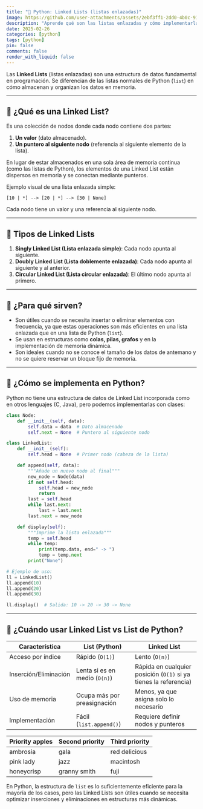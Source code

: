 ```yaml
---
title: "🐍 Python: Linked Lists (listas enlazadas)"
image: https://github.com/user-attachments/assets/2ebf3ff1-2dd0-4b0c-9142-69bd6d5b91c0
description: "Aprende qué son las listas enlazadas y cómo implementarlas en Python. Tutorial paso a paso para crear nodos, insertar elementos al inicio y al final, y recorrer la lista de forma sencilla."
date: 2025-02-26
categories: [python]
tags: [python]
pin: false
comments: false
render_with_liquid: false
---
```


Las **Linked Lists** (listas enlazadas) son una estructura de datos fundamental en programación. Se diferencian de las listas normales de Python (`list`) en cómo almacenan y organizan los datos en memoria.

---

## 📌 ¿Qué es una Linked List?
Es una colección de nodos donde cada nodo contiene dos partes:
1. **Un valor** (dato almacenado).
2. **Un puntero al siguiente nodo** (referencia al siguiente elemento de la lista).

En lugar de estar almacenados en una sola área de memoria continua (como las listas de Python), los elementos de una Linked List están dispersos en memoria y se conectan mediante punteros.

Ejemplo visual de una lista enlazada simple:

```
[10 | *] --> [20 | *] --> [30 | None]
```
Cada nodo tiene un valor y una referencia al siguiente nodo.

---

## 📌 Tipos de Linked Lists
1. **Singly Linked List (Lista enlazada simple)**: Cada nodo apunta al siguiente.
2. **Doubly Linked List (Lista doblemente enlazada)**: Cada nodo apunta al siguiente y al anterior.
3. **Circular Linked List (Lista circular enlazada)**: El último nodo apunta al primero.

---

## 📌 ¿Para qué sirven?
- Son útiles cuando se necesita insertar o eliminar elementos con frecuencia, ya que estas operaciones son más eficientes en una lista enlazada que en una lista de Python (`list`).
- Se usan en estructuras como **colas, pilas, grafos** y en la implementación de memoria dinámica.
- Son ideales cuando no se conoce el tamaño de los datos de antemano y no se quiere reservar un bloque fijo de memoria.

---

## 📌 ¿Cómo se implementa en Python?
Python no tiene una estructura de datos de Linked List incorporada como en otros lenguajes (C, Java), pero podemos implementarlas con clases:

```python
class Node:
    def __init__(self, data):
        self.data = data  # Dato almacenado
        self.next = None  # Puntero al siguiente nodo

class LinkedList:
    def __init__(self):
        self.head = None  # Primer nodo (cabeza de la lista)

    def append(self, data):
        """Añade un nuevo nodo al final"""
        new_node = Node(data)
        if not self.head:
            self.head = new_node
            return
        last = self.head
        while last.next:
            last = last.next
        last.next = new_node

    def display(self):
        """Imprime la lista enlazada"""
        temp = self.head
        while temp:
            print(temp.data, end=" -> ")
            temp = temp.next
        print("None")

# Ejemplo de uso:
ll = LinkedList()
ll.append(10)
ll.append(20)
ll.append(30)

ll.display()  # Salida: 10 -> 20 -> 30 -> None
```

---

## 📌 ¿Cuándo usar Linked List vs List de Python?
| Característica | List (Python) | Linked List |
|---|---|---|
| Acceso por índice | Rápido (`O(1)`) | Lento (`O(n)`) |
| Inserción/Eliminación | Lenta si es en medio (`O(n)`) | Rápida en cualquier posición (`O(1)` si ya tienes la referencia) |
| Uso de memoria | Ocupa más por preasignación | Menos, ya que asigna solo lo necesario |
| Implementación | Fácil (`list.append()`) | Requiere definir nodos y punteros |

| Priority apples | Second priority | Third priority |
|-------|--------|---------|
| ambrosia | gala | red delicious |
| pink lady | jazz | macintosh |
| honeycrisp | granny smith | fuji |

En Python, la estructura de `list` es lo suficientemente eficiente para la mayoría de los casos, pero las Linked Lists son útiles cuando se necesita optimizar inserciones y eliminaciones en estructuras más dinámicas.
